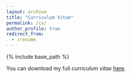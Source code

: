```yaml
---
layout: archive
title: "Curriculum Vitae"
permalink: /cv/
author_profile: true
redirect_from:
  - /resume
---
```


{% include base_path %}

You can download my full _curriculum vitae_ [here](https://github.com/user-attachments/files/17926979/pandhi_cv_11262024.pdf).
